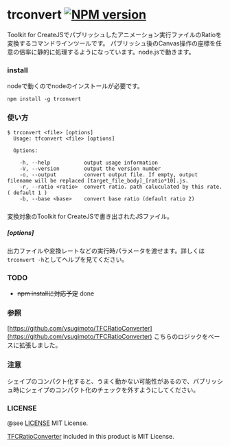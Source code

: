 trconvert [![NPM version](https://badge.fury.io/js/trconvert.svg)](http://badge.fury.io/js/trconvert)
=================

Toolkit for CreateJSでパブリッシュしたアニメーション実行ファイルのRatioを変換するコマンドラインツールです。
パブリッシュ後のCanvas操作の座標を任意の倍率に静的に処理するようになっています。node.jsで動きます。

### install
nodeで動くのでnodeのインストールが必要です。


```
npm install -g trconvert
```


### 使い方
```
$ trconvert <file> [options]
  Usage: tfconvert <file> [options]

  Options:

    -h, --help           output usage information
    -V, --version        output the version number
    -o, --output         convert output file. If empty, output filename will be replaced [target_file_body]_[ratio*10].js.
    -r, --ratio <ratio>  convert ratio. path caluculated by this rate. ( default 1 )
    -b, --base <base>    convert base ratio (default ratio 2)
```

##### <file>
変換対象のToolkit for CreateJSで書き出されたJSファイル。

##### [options]
出力ファイルや変換レートなどの実行時パラメータを渡せます。詳しくは`trconvert -h`としてヘルプを見てください。

### TODO
* ~~npm installに対応予定~~ done

### 参照
[https://github.com/ysugimoto/TFCRatioConverter](https://github.com/ysugimoto/TFCRatioConverter) 
こちらのロジックをベースに拡張しました。

### 注意
シェイプのコンパクト化すると、うまく動かない可能性があるので、パブリッシュ時にシェイプのコンパクト化のチェックを外すようにしてください。



### LICENSE
@see [LICENSE](https://github.com/atsumo/trconvert/blob/master/LICENSE)
MIT License.

[TFCRatioConverter](https://github.com/ysugimoto/TFCRatioConverter) included in this product is MIT License.
